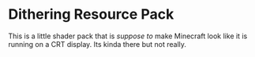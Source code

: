 # Dithering Resource Pack
This is a little shader pack that is *suppose to* make Minecraft look like it is running on a CRT display. Its kinda there but not really.